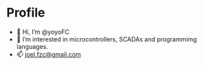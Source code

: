 # Profile

- 👋 Hi, I’m @yoyoFC
- 👀 I’m interested in microcontrollers, SCADAs and programmimg languages. 
- 📫 joel.fzc@gmail.com

<!---
yoyoFC/yoyoFC is a ✨ special ✨ repository because its `README.md` (this file) appears on your GitHub profile.
You can click the Preview link to take a look at your changes.
--->
